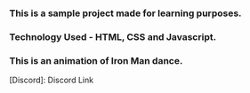 ### This is a sample project made for learning purposes.
### Technology Used - HTML, CSS and Javascript.

### This is an animation of Iron Man dance.

[Instagram]: Instagram
[Discord]: Discord Link